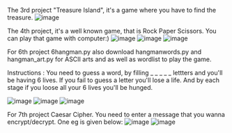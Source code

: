The 3rd project "Treasure Island", it's a game where you have to find the treasure. 
![image](https://github.com/vibhajoshi/Python/assets/73216270/25ef4a8a-9fcd-49b7-850c-aff69298ffaa)

The 4th project, it's a well known game, that is Rock Paper Scissors. You can play that game with computer:)
![image](https://github.com/vibhajoshi/Python/assets/73216270/96f3cf45-aa5c-4f5b-ba2a-0836f5084fc8)
![image](https://github.com/vibhajoshi/Python/assets/73216270/2eb73684-4443-4e4c-b68c-561f6ca06ffd)
![image](https://github.com/vibhajoshi/Python/assets/73216270/716c5fc3-f03c-43c8-b269-3523b5866da8)



For 6th project 6hangman.py also download hangmanwords.py and hangman_art.py for ASCII arts and as well as wordlist to play the game.

Instructions : You need to guess a word, by filling _ _ _ _ _ lettters and you'll be having 6 lives. If you fail to guess a letter you'll lose a life. And by each stage if you loose all your 6 lives you'll be hunged. 

![image](https://github.com/vibhajoshi/Python/assets/73216270/924c8881-154e-460e-a273-89f8af6420d0)
![image](https://github.com/vibhajoshi/Python/assets/73216270/6f173a0c-9547-4137-aa76-0ac952d74d05)
![image](https://github.com/vibhajoshi/Python/assets/73216270/1b0ede47-d763-4c6c-bbb9-2bfb9b0e3228)

For 7th project Caesar Cipher. You need to enter a message that you wanna encrypt/decrypt. One eg is given below:
![image](https://github.com/vibhajoshi/Python/assets/73216270/0667d600-8b19-4f9b-b19d-5e90db45fd8b)
![image](https://github.com/vibhajoshi/Python/assets/73216270/6a7969f5-82ab-474a-ba41-d68afd43bf43)

